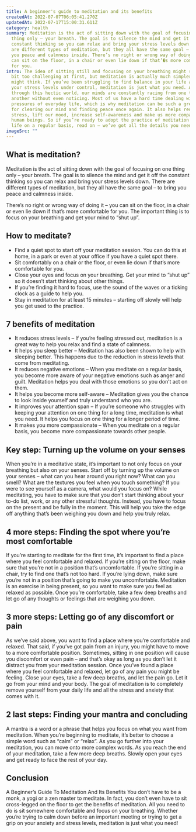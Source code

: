 ```yaml
---
title: A beginner's guide to meditation and its benefits
createdAt: 2022-07-07T06:05:41.270Z
updatedAt: 2022-07-17T15:00:31.611Z
category: health
summary: Meditation is the act of sitting down with the goal of focusing on one
  thing only – your breath. The goal is to silence the mind and get it off the
  constant thinking so you can relax and bring your stress levels down. There
  are different types of meditation, but they all have the same goal – to bring
  you peace and calmness inside. There’s no right or wrong way of doing it – you
  can sit on the floor, in a chair or even lie down if that’�s more comfortable
  for you.
intro: The idea of sitting still and focusing on your breathing might sound a
  bit too challenging at first, but meditation is actually much simpler than you
  might think. If you’ve been struggling to find balance in your life and keep
  your stress levels under control, meditation is just what you need. As we go
  through this hectic world, our minds are constantly racing from one thought to
  another without even noticing. Most of us have a hard time dealing with the
  pressures of everyday life, which is why meditation can be such a great tool
  for clearing our mind and finding peace once again. It also helps reduce
  stress, lift our mood, increase self-awareness and make us more compassionate
  human beings. So if you’re ready to adopt the practice of meditation in your
  life on a regular basis, read on – we’ve got all the details you need!
imageSrc: ""
---
```


## What is meditation?

Meditation is the act of sitting down with the goal of focusing on one thing only – your breath. The goal is to silence the mind and get it off the constant thinking so you can relax and bring your stress levels down. There are different types of meditation, but they all have the same goal – to bring you peace and calmness inside.

There’s no right or wrong way of doing it – you can sit on the floor, in a chair or even lie down if that’s more comfortable for you. The important thing is to focus on your breathing and get your mind to “shut up”.

## How to meditate?

- Find a quiet spot to start off your meditation session. You can do this at home, in a park or even at your office if you have a quiet spot there.
- Sit comfortably on a chair or the floor, or even lie down if that’s more comfortable for you.
- Close your eyes and focus on your breathing. Get your mind to “shut up” so it doesn’t start thinking about other things.
- If you’re finding it hard to focus, use the sound of the waves or a ticking clock as a guide to help you.
- Stay in meditation for at least 15 minutes – starting off slowly will help you get used to the practice.

## 7 benefits of meditation

- It reduces stress levels – If you’re feeling stressed out, meditation is a great way to help you relax and find a state of calmness.
- It helps you sleep better – Meditation has also been shown to help with sleeping better. This happens due to the reduction in stress levels that come from meditating.
- It reduces negative emotions – When you meditate on a regular basis, you become more aware of your negative emotions such as anger and guilt. Meditation helps you deal with those emotions so you don’t act on them.
- It helps you become more self-aware – Meditation gives you the chance to look inside yourself and truly understand who you are.
- It improves your attention span – If you’re someone who struggles with keeping your attention on one thing for a long time, meditation is what you need. It helps you focus on one thing for a longer period of time.
- It makes you more compassionate – When you meditate on a regular basis, you become more compassionate towards other people.

## Key step: Turning up the volume on your senses

When you’re in a meditative state, it’s important to not only focus on your breathing but also on your senses. Start off by turning up the volume on your senses – what can you hear around you right now? What can you smell? What are the textures you feel when you touch something? If you were to see yourself as a camera, what would you focus on? While meditating, you have to make sure that you don’t start thinking about your to-do list, work, or any other stressful thoughts. Instead, you have to focus on the present and be fully in the moment. This will help you take the edge off anything that’s been weighing you down and help you truly relax.

## 4 more steps: Finding the spot where you’re most comfortable

If you’re starting to meditate for the first time, it’s important to find a place where you feel comfortable and relaxed. If you’re sitting on the floor, make sure that you’re not in a position that’s uncomfortable. If you’re sitting in a chair, try to find one that’s not too hard. If you’re lying down, make sure you’re not in a position that’s going to make you uncomfortable. Meditation is an exercise in being present, so you want to make sure you feel as relaxed as possible. Once you’re comfortable, take a few deep breaths and let go of any thoughts or feelings that are weighing you down.

## 3 more steps: Letting go of any discomfort or pain

As we’ve said above, you want to find a place where you’re comfortable and relaxed. That said, if you’ve got pain from an injury, you might have to move to a more comfortable position. Sometimes, sitting in one position will cause you discomfort or even pain – and that’s okay as long as you don’t let it distract you from your meditation session. Once you’ve found a place where you feel comfortable and relaxed, let go of any pain you might be feeling. Close your eyes, take a few deep breaths, and let the pain go. Let it go from your mind and your body. The goal of meditation is to completely remove yourself from your daily life and all the stress and anxiety that comes with it.

## 2 last steps: Finding your mantra and concluding

A mantra is a word or a phrase that helps you focus on what you want from meditation. When you’re beginning to meditate, it’s better to choose a simple word such as “calm” or “relax”. As you go further into your meditation, you can move onto more complex words. As you reach the end of your meditation, take a few more deep breaths. Slowly open your eyes and get ready to face the rest of your day.

## Conclusion

A Beginner’s Guide To Meditation And Its Benefits You don’t have to be a monk, a yogi or a zen master to meditate. In fact, you don’t even have to sit cross-legged on the floor to get the benefits of meditation. All you need to do is sit somewhere comfortable and focus on your breathing. Whether you’re trying to calm down before an important meeting or trying to get a grip on your anxiety and stress levels, meditation is just what you need!
